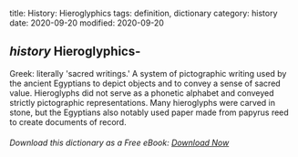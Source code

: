 title: History: Hieroglyphics
tags: definition, dictionary
category: history
date: 2020-09-20
modified: 2020-09-20

## _history_  Hieroglyphics-
Greek: literally 'sacred writings.'  A system of
pictographic writing used by the ancient Egyptians to depict objects
and to convey a sense of sacred value.   Hieroglyphs did not serve as
a phonetic alphabet and conveyed strictly pictographic
representations.  Many hieroglyphs were carved in stone, but the
Egyptians also notably used paper made from papyrus reed to create
documents of record.


###### Download *this* dictionary as a Free eBook: [Download Now]({static}static/SerfHistoryDictionary.pdf)

